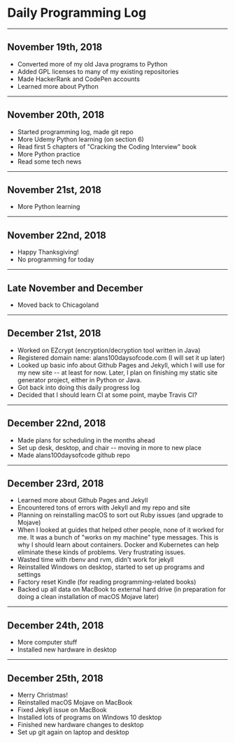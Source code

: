 # Daily Programming Log
---
## November 19th, 2018

* Converted more of my old Java programs to Python
* Added GPL licenses to many of my existing repositories
* Made HackerRank and CodePen accounts
* Learned more about Python

---

## November 20th, 2018

* Started programming log, made git repo
* More Udemy Python learning (on section 6)
* Read first 5 chapters of "Cracking the Coding Interview" book
* More Python practice
* Read some tech news

---

## November 21st, 2018

* More Python learning

---

## November 22nd, 2018

* Happy Thanksgiving!
* No programming for today

---

## Late November and December

* Moved back to Chicagoland

---

## December 21st, 2018

* Worked on EZcrypt (encryption/decryption tool written in Java)
* Registered domain name: alans100daysofcode.com (I will set it up later)
* Looked up basic info about Github Pages and Jekyll, which I will use for my new site -- at least for now. Later, I plan on finishing my static site generator project, either in Python or Java.
* Got back into doing this daily progress log
* Decided that I should learn CI at some point, maybe Travis CI?

---

## December 22nd, 2018

* Made plans for scheduling in the months ahead
* Set up desk, desktop, and chair -- moving in more to new place
* Made alans100daysofcode github repo

---

## December 23rd, 2018

* Learned more about Github Pages and Jekyll
* Encountered tons of errors with Jekyll and my repo and site
* Planning on reinstalling macOS to sort out Ruby issues (and upgrade to Mojave)
* When I looked at guides that helped other people, none of it worked for me. It was a bunch of "works on my machine" type messages. This is why I should learn about containers. Docker and Kubernetes can help eliminate these kinds of problems. Very frustrating issues. 
* Wasted time with rbenv and rvm, didn't work for jekyll
* Reinstalled Windows on desktop, started to set up programs and settings
* Factory reset Kindle (for reading programming-related books)
* Backed up all data on MacBook to external hard drive (in preparation for doing a clean installation of macOS Mojave later)

---

## December 24th, 2018

* More computer stuff
* Installed new hardware in desktop

---

## December 25th, 2018

* Merry Christmas!
* Reinstalled macOS Mojave on MacBook
* Fixed Jekyll issue on MacBook
* Installed lots of programs on Windows 10 desktop
* Finished new hardware changes to desktop
* Set up git again on laptop and desktop

